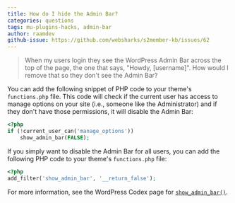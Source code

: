 ```yaml
---
title: How do I hide the Admin Bar?
categories: questions
tags: mu-plugins-hacks, admin-bar
author: raamdev
github-issue: https://github.com/websharks/s2member-kb/issues/62
---
```


> When my users login they see the WordPress Admin Bar across the top of the page, the one that says, "Howdy, [username]". How would I remove that so they don't see the Admin Bar?

You can add the following snippet of PHP code to your theme's `functions.php` file. This code will check if the current user has access to manage options on your site (i.e., someone like the Administrator) and if they don't have those permissions, it will disable the Admin Bar:

```php
<?php
if (!current_user_can('manage_options'))
    show_admin_bar(FALSE);
```

If you simply want to disable the Admin Bar for all users, you can add the following PHP code to your theme's `functions.php` file:

```php
<?php
add_filter('show_admin_bar', '__return_false');
```

For more information, see the WordPress Codex page for [`show_admin_bar()`](http://codex.wordpress.org/Function_Reference/show_admin_bar).
